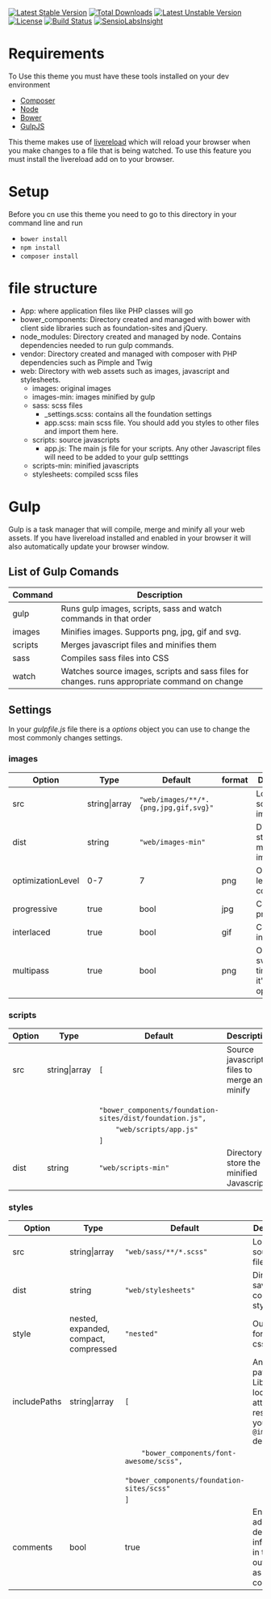 [![Latest Stable Version](https://poser.pugx.org/sayenkodesign/theme/v/stable)](https://packagist.org/packages/sayenkodesign/theme) 
[![Total Downloads](https://poser.pugx.org/sayenkodesign/theme/downloads)](https://packagist.org/packages/sayenkodesign/theme) 
[![Latest Unstable Version](https://poser.pugx.org/sayenkodesign/theme/v/unstable)](https://packagist.org/packages/sayenkodesign/theme) 
[![License](https://poser.pugx.org/sayenkodesign/theme/license)](https://packagist.org/packages/sayenkodesign/theme)
[![Build Status](https://travis-ci.org/SayenkoDesign/Theme.svg?branch=master)](https://travis-ci.org/SayenkoDesign/Theme)
[![SensioLabsInsight](https://insight.sensiolabs.com/projects/a0c2882f-db5e-484e-9eb4-d001ed357831/mini.png)](https://insight.sensiolabs.com/projects/a0c2882f-db5e-484e-9eb4-d001ed357831)

# Requirements

To Use this theme you must have these tools installed on your dev environment

- [Composer](https://getcomposer.org/)
- [Node](https://nodejs.org/en/)
- [Bower](http://bower.io/)
- [GulpJS](http://gulpjs.com/)

This theme makes use of [livereload](http://livereload.com/) which will reload your browser when you make changes to a file that is being watched.
To use this feature you must install the livereload add on to your browser.

# Setup

Before you cn use this theme you need to go to this directory in your command line and run

- `bower install`
- `npm install`
- `composer install`

# file structure
- App: where application files like PHP classes will go
- bower_components: Directory created and managed with bower with client side libraries such as foundation-sites and jQuery.
- node_modules: Directory created and managed by node. Contains dependencies needed to run gulp commands.
- vendor: Directory created and managed with composer with PHP dependencies such as Pimple and Twig
- web: Directory with web assets such as images, javascript and stylesheets.
  - images: original images
  - images-min: images minified by gulp
  - sass: scss files
    - _settings.scss: contains all the foundation settings
    - app.scss: main scss file. You should add you styles to other files and import them here.
  - scripts: source javascripts
    - app.js: The main js file for your scripts. Any other Javascript files will need to be added to your gulp setttings
  - scripts-min: minified javascripts
  - stylesheets: compiled scss files

# Gulp

Gulp is a task manager that will compile, merge and minify all your web assets. 
If you have livereload installed and enabled in your browser it will also automatically update your browser window.

## List of Gulp Comands

| Command | Description |
| ------- | ----------- |
| gulp    | Runs gulp images, scripts, sass and watch commands in that order |
| images  | Minifies images. Supports png, jpg, gif and svg. |
| scripts | Merges javascript files and minifies them |
| sass    | Compiles sass files into CSS |
| watch   | Watches source images, scripts and sass files for changes. runs appropriate command on change |

## Settings

In your *gulpfile.js* file there is a *options* object you can use to change the most commonly changes settings.

### images

| Option | Type | Default | format |Description |
| ------ | ---- | ------- | ------ | ---------- |
| src    | string\|array | `"web/images/**/*.{png,jpg,gif,svg}"` | | Location of source images |
| dist   | string | `"web/images-min"` | | Directory to store minified images |
| optimizationLevel | 0-7 | 7 | png | Optimization level for compression |
| progressive | true | bool | jpg | Convert to progressive |
| interlaced | true | bool | gif | Convert to interlaced |
| multipass | true | bool | png | Optimize svg multiple times until it's fully optimized |

### scripts

| Option | Type | Default |Description |
| ------ | ---- | ------- | ---------- |
| src | string\|array | `[` | Source javascript files to merge and minify |
|     |               | `    "bower_components/foundation-sites/dist/foundation.js",` | |
|     |               | `    "web/scripts/app.js"` | |
|     |               | `]`
| dist | string | `"web/scripts-min"` | Directory to store the minified Javascript |

### styles

| Option | Type | Default |Description |
| ------ | ---- | ------- | ---------- |
| src | string\|array | `"web/sass/**/*.scss"` | Location of source scss files |
| dist | string | `"web/stylesheets"` | Directory to save compiled styles to
| style | nested, expanded, compact, compressed | `"nested"` | Output format for css files |
| includePaths | string\|array | `[` | An array of paths that LibSass can look in to attempt to resolve your `@import` declarations |
|              |               | `    "bower_components/font-awesome/scss",` | |
|              |               | `    "bower_components/foundation-sites/scss"` | |
|              |               | `]`
| comments     | bool | true | Enables additional debugging information in the output file as CSS comments |